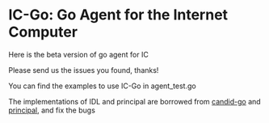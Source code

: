 # IC-Go: Go Agent for the Internet Computer

Here is the beta version of go agent for IC

Please send us the issues you found, thanks!

You can find the examples to use IC-Go in agent_test.go

The implementations of IDL and principal are borrowed from [candid-go](https://github.com/aviate-labs/candid-go) and [principal](https://github.com/aviate-labs/principal-go), and fix the bugs